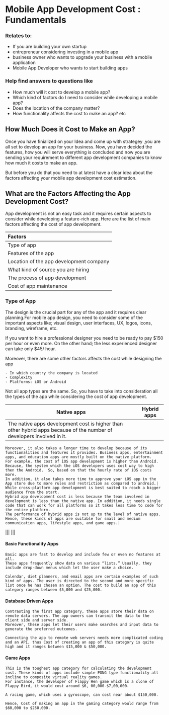 
# Mobile App Development Cost : Fundamentals 

### Relates to:
- If you are building your own startup
- entrepreneur considering investing in a mobile app
- business owner who wants to upgrade your business with a mobile application
- Mobile App Developer who wants to start building apps


### Help find answers to questions like
- How much will it cost to develop a mobile app?
- Which kind of factors do I need to consider while developing a mobile app?
- Does the location of the company matter?
- How functionality affects the cost to make an app? etc

## How Much Does it Cost to Make an App?
Once you have finialized on your Idea and come up with strategey ,you are all set to develop an app for your business.
Now, you have decided the features, how you will serve everything is concluded and now you are sending your requirement to different app development companies to know how much it costs to make an app.

But before you do that you need to at latest have a clear idea about the factors affecting your mobile app development cost estimation.

## What are the Factors Affecting the App Development Cost?
App development is not an easy task and it requires certain aspects to consider while developing a feature-rich app. Here are the list of main factors affecting the cost of app development.

|Factors | 
| :---|
|Type of app|
|Features of the app|
|Location of the app development company|
|What kind of source you are hiring|
|The process of app development|
|Cost of app maintenance|

### Type of App
The design is the crucial part for any of the app and it requires clear planning.For mobile app design, you need to consider some of the important aspects like; visual design, user interfaces, UX, logos, icons, branding, wireframe, etc.

If you want to hire a professional designer you need to be ready to pay $150 per hour or even more. On the other hand; the less experienced designer can take only $45/ hour.

Moreover, there are some other factors affects the cost while designing the app

    - In which country the company is located
    - Complexity
    - Platforms: iOS or Android
    

Not all app types are the same. So, you have to take into consideration all the types of the app while considering the cost of app development.

| Native apps     | Hybrid apps |
| ---      | ---       |
| The native apps development cost is higher than other hybrid apps because of the number of developers involved in it.
    Moreover, it also takes a longer time to develop because of its functionalities and features it provides. Business apps, entertainment apps, and education apps are mostly built on the native platform.
    For example, the cost of iOS app development is higher than Android.  Because, the system which the iOS developers uses cost way to high then the Android.  So, based on that the hourly rate of iOS costs more.
    In addition, it also takes more time to approve your iOS app in the App store due to more rules and restriction as compared to android.|    While cross-platform app development is best suited to reach a bigger audience from the start.
    Hybrid app development cost is less because the team involved in development is less than the native app. In addition, it needs single code that can work for all platforms so it takes less time to code for the entire platform.
    The performance of hybrid apps is not up to the level of native apps. Hence, these kinds of apps are suitable for small and medium communication apps, lifestyle apps, and game apps.|
|||
|||

#### Basic Functionality Apps
    Basic apps are fast to develop and include few or even no features at all.
    These apps frequently show data on various “lists.” Usually, they include drop-down menus which let the user make a choice.

    Calendar, diet planners, and email apps are certain examples of such kind of apps. The user is directed to the second and more specific list once he has chosen an option. The cost to build an app of this category ranges between $5,000 and $25,000.

#### Database Driven Apps
    Contrasting the first app category, these apps store their data on remote data servers. The app owners can transmit the data to the client side and server side.
    Moreover, these apps let their users make searches and input data to generate the preferred outcomes.

    Connecting the app to remote web servers needs more complicated coding and an API, thus Cost of creating an app of this category is quite high and it ranges between $15,000 & $50,000.

#### Game Apps
    This is the toughest app category for calculating the development cost. These kinds of apps include simple PONG type functionality all incline to composite virtual reality games.
    For instance, the developer of Flappy Hen game which is a clone of Flappy Bird, it would cost around $6, 00,000-$7,00,000.

    A racing game, which uses a gyroscope, can cost near about $150,000.

    Hence, Cost of making an app in the gaming category would range from $60,000 to $250,000.
  
